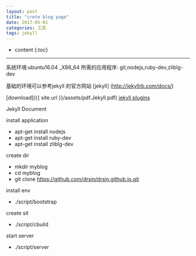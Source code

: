 ```yaml
---
layout: post
title: "crete blog page"
date: 2017-05-01
categories: 工具
tags: jekyll
---
```

* content
{:toc}
--------
系统环境:ubuntu16.04 _X86_64
所需的应用程序: git,nodejs,ruby-dev,zliblg-dev

基础的环境可以参考jekyll 的官方网站 [jekyll] (http://jekyllrb.com/docs/)

[download]({{ site.url }}/assets/pdf.Jekyll.pdf)
[jekyll plugins](http://jekyllrb.com/docs/plugins)

Jekyll Document

install application

 * apt-get install nodejs
 * apt-get install ruby-dev
 * apt-get install zliblg-dev

create dir 

 * mkdir myblog
 * cd myblog
 * git clone https://github.com/drsin/drsin.github.io.git

install env

 * ./script/bootstrap 

create sit 

 * ./script/cbuild

start server

 * ./script/server  
